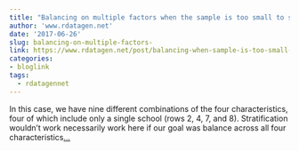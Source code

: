 ```yaml
---
title: "Balancing on multiple factors when the sample is too small to stratify"
author: 'www.rdatagen.net'
date: '2017-06-26'
slug: balancing-on-multiple-factors-
link: https://www.rdatagen.net/post/balancing-when-sample-is-too-small-to-stratify/
categories:
- bloglink
tags:
  - rdatagennet
---
```


In this case, we have nine different combinations of the four characteristics, four of which include only a single school (rows 2, 4, 7, and 8). Stratification wouldn’t work necessarily work here if our goal was balance across all four characteristics[... <i class="fas fa-external-link-alt"></i>](https://www.rdatagen.net/post/balancing-when-sample-is-too-small-to-stratify/)

